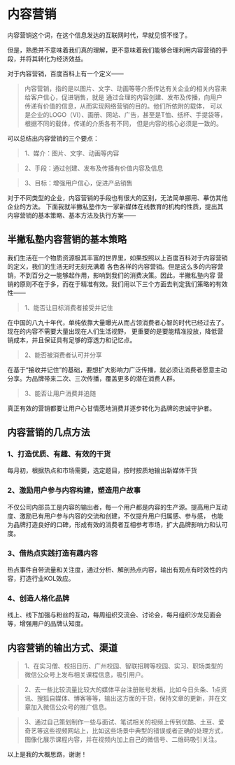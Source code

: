 # 内容营销
内容营销这个词，在这个信息发达的互联网时代，早就见惯不怪了。

但是，熟悉并不意味着我们真的理解，更不意味着我们能够合理利用内容营销的手段，并将其转化为经济效益。

对于内容营销，百度百科上有一个定义——

> 内容营销，指的是以图片、文字、动画等等介质传达有关企业的相关内容来给客户信心，促进销售，就是
通过合理的内容创建、发布及传播，向用户传递有价值的信息，从而实现网络营销的目的。他们所依附的载体，
可以是企业的LOGO（VI）、画册、网站、广告，甚至是T恤、纸杯、手提袋等，根据不同的载体，传递的介质各有不同，
但是内容的核心必须是一致的。

可以总结出内容营销的三个要点：
> 1、媒介：图片、文字、动画等内容

> 2、手段：通过创建、发布及传播有价值内容及信息

> 3、目标：增强用户信心，促进产品销售


对于不同类型的企业，内容营销的手段也有很大的区别，无法简单挪用、摹仿其他企业的方法。
下面我就半撇私塾作为一家新媒体在线教育的机构的性质，提出其内容营销的基本策略、基本方法及执行方案——

## 半撇私塾内容营销的基本策略
我们生活在一个物质资源极其丰富的世界里，如果按照以上百度百科对于内容营销的定义，我们的生活无时无刻充满着
各色各样的内容营销。但是这么多的内容营销，不到百分之一能够起作用，影响到我们的消费决策。因此，半撇私塾内容
营销的原则不在于多，而在于精准有效。我们用以下三个方面去判定我们策略的有效性——

> 1、能否让目标消费者接受并记住

在中国的八九十年代，单纯依靠大量曝光从而占领消费者心智的时代已经过去了。现在的内容不需要大量出现在人们生活视野，
更重要的是要能精准投放，降低营销成本，并且保证具有足够的穿透力和记忆点。

> 2、能否被消费者认可并分享

在基于“接收并记住”的基础，要想扩大影响力广泛传播，就必须让消费者愿意主动分享。为品牌带来二次、三次传播，覆盖更多的潜在消费人群。

> 3、能否让用户消费并追随

真正有效的营销都要让用户心甘情愿地消费并逐步转化为品牌的忠诚守护者。

## 内容营销的几点方法

### 1、打造优质、有趣、有效的干货

每月初，根据热点和市场需要，选定题目，按时按质地输出新媒体干货

### 2、激励用户参与内容构建，塑造用户故事

不仅公司内部员工是内容的输出者，每一个用户都是内容的生产源。提高用户互动度、激励已有用户参与内容的交流和创建，不仅提升用户归属感、参与感，
也能为品牌打造良好的口碑，形成有效的消费者互相参考市场，扩大品牌影响力和认可度。

### 3、借热点实践打造有趣内容

热点事件自带流量和关注度，通过分析、解剖热点内容，输出有观点有时效性的内容，打造行业KOL效应。

### 4、创造人格化品牌

线上、线下加强与粉丝的互动，每周组织交流会、讨论会，每月组织沙龙见面会等，增强用户的品牌认知度。

## 内容营销的输出方式、渠道

> 1、在实习僧、校招日历、广州校园、智联招聘等校园、实习、职场类型的微信公众号上发布相关课程信息，吸引用户。

> 2、去一些比较流量比较大的媒体平台注册账号发稿，比如今日头条、1点资讯、搜狐自媒体、博客等等，输出这方面的干货，保持文章的更新，并在文章加入微信公众号的推广信息。

> 3、通过自己策划制作一些与面试、笔试相关的视频上传到优酷、土豆、爱奇艺等这些视频网站上，比如这些场景中典型的错误或者正确的处理方式，图像化展示课程内容，并在视频内加上自己的微信号、二维码吸引关注。

以上是我的大概思路，谢谢！




